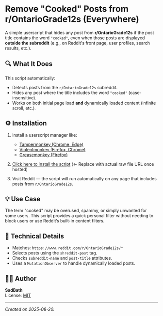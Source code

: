 # Remove "Cooked" Posts from r/OntarioGrade12s (Everywhere)

A simple userscript that hides any post from **r/OntarioGrade12s** if the post title contains the word `"cooked"`, even when those posts are displayed **outside the subreddit** (e.g., on Reddit's front page, user profiles, search results, etc.).

## 🔍 What It Does

This script automatically:

- Detects posts from the `r/OntarioGrade12s` subreddit.
- Hides any post where the title includes the word `"cooked"` (case-insensitive).
- Works on both initial page load **and** dynamically loaded content (infinite scroll, etc.).

## ⚙️ Installation

1. Install a userscript manager like:
   - [Tampermonkey (Chrome, Edge)](https://www.tampermonkey.net/)
   - [Violentmonkey (Firefox, Chrome)](https://violentmonkey.github.io/)
   - [Greasemonkey (Firefox)](https://addons.mozilla.org/firefox/addon/greasemonkey/)

2. [Click here to install the script](https://github.com/sadbath/cookedscript/blob/main/cooked.user.js) (← Replace with actual raw file URL once hosted)

3. Visit Reddit — the script will run automatically on any page that includes posts from `r/OntarioGrade12s`.

## 💡 Use Case

The term "cooked" may be overused, spammy, or simply unwanted for some users. This script provides a quick personal filter without needing to block users or use Reddit’s built-in content filters.

## 🧪 Technical Details

- Matches: `https://www.reddit.com/r/OntarioGrade12s/*`
- Selects posts using the `shreddit-post` tag.
- Checks `subreddit-name` and `post-title` attributes.
- Uses a `MutationObserver` to handle dynamically loaded posts.

## 🧑‍💻 Author

**SadBath**  
License: [MIT](LICENSE)

---

*Created on 2025-08-20.*
